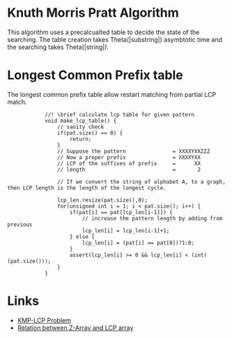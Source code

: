 
Knuth Morris Pratt Algorithm
================================
This algorithm uses a precalcualted table to decide the state of the searching. The table creation takes Theta(|substring|) asymbtotic time and the searching takes Theta(|string|).

Longest Common Prefix table
============================

The longest common prefix table allow restart matching from partial LCP match.

```
            //! \brief calculate lcp table for given pattern
            void make_lcp_table() {
                // sanity check
                if(pat.size() == 0) {
                    return;
                }
                // Suppose the pattern               = XXXXYXXZZZ
                // Now a proper prefix               = XXXXYXX
                // LCP of the suffixes of prefix     =      XX
                // length                            =       2

                // If we convert the string of alphabet A, to a graph, then LCP length is the length of the longest cycle.

                lcp_len.resize(pat.size(),0);
                for(unsigned int i = 1; i < pat.size(); i++) {
                    if(pat[i] == pat[lcp_len[i-1]]) {
                        // increase the pattern length by adding from previous
                        lcp_len[i] = lcp_len[i-1]+1;
                    } else {
                        lcp_len[i] = (pat[i] == pat[0])?1:0;
                    }
                    assert(lcp_len[i] >= 0 && lcp_len[i] < (int)(pat.size()));
                }
            }
```

Links
======

- [KMP-LCP Problem](https://www.hackerrank.com/challenges/kmp-problem/problem)
- [Relation between Z-Array and LCP array](https://stackoverflow.com/questions/18521337/relation-between-kmp-algorithm-and-z-algorithm)

